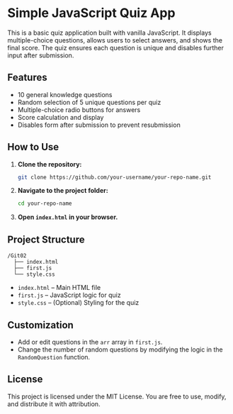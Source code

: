 # Simple JavaScript Quiz App

This is a basic quiz application built with vanilla JavaScript. It displays multiple-choice questions, allows users to select answers, and shows the final score. The quiz ensures each question is unique and disables further input after submission.

## Features

- 10 general knowledge questions
- Random selection of 5 unique questions per quiz
- Multiple-choice radio buttons for answers
- Score calculation and display
- Disables form after submission to prevent resubmission

## How to Use

1. **Clone the repository:**
   ```sh
   git clone https://github.com/your-username/your-repo-name.git
   ```
2. **Navigate to the project folder:**
   ```sh
   cd your-repo-name
   ```
3. **Open `index.html` in your browser.**

## Project Structure

```
/Git02
  ├── index.html
  ├── first.js
  └── style.css
```

- `index.html` – Main HTML file
- `first.js` – JavaScript logic for quiz
- `style.css` – (Optional) Styling for the quiz

## Customization

- Add or edit questions in the `arr` array in `first.js`.
- Change the number of random questions by modifying the logic in the `RandomQuestion` function.

## License

This project is licensed under the MIT License. You are free to use, modify, and distribute it with attribution.
